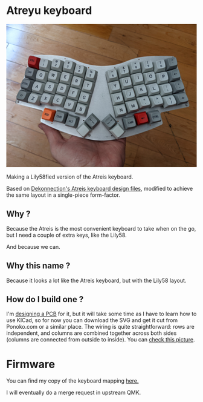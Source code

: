 # Atreyu keyboard

![A picture of the Atreyu](pictures/PXL_20210609_174723137.jpg?raw=true "The Atreyu keyboard")

Making a Lily58fied version of the Atreis keyboard.

Based on [Dekonnection's Atreis keyboard design files](https://github.com/dekonnection/atreis),
modified to achieve the same layout in a single-piece form-factor.

## Why ?

Because the Atreis is the most convenient keyboard to take when on the go, but I need a couple of extra keys, like the Lily58.

And because we can.

## Why this name ?

Because it looks a lot like the Atreis keyboard, but with the Lily58 layout.

## How do I build one ?

I'm [designing a PCB](http://github.com/climent/atreyu-pcb) for it, but it will take some time as I have to learn how to use KICad, so for now you can download the SVG and get it cut from Ponoko.com or a similar place. The wiring is quite straightforward: rows are independent, and columns are combined together across both sides (columns are connected from outside to inside). You can [check this picture](pictures/atreyu-case.jpg?raw=true "The wires").

# Firmware

You can find my copy of the keyboard mapping [here.](http://github.com/climent/qmk_firmware/tree/master/keyboards/atreyu/)

I will eventually do a merge request in upstream QMK.

